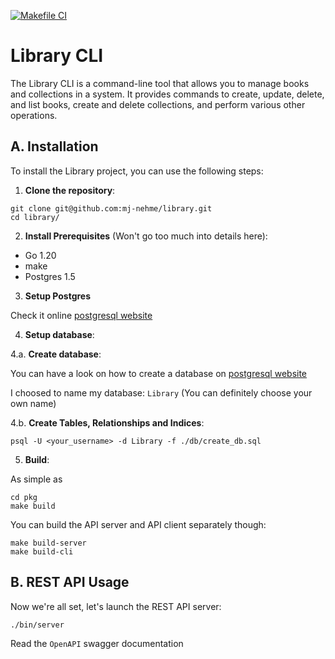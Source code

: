 [![Makefile CI](https://github.com/mj-nehme/library/actions/workflows/makefile.yml/badge.svg)](https://github.com/mj-nehme/library/actions/workflows/makefile.yml)

# Library CLI

The Library CLI is a command-line tool that allows you to manage books and collections in a system. It provides commands to create, update, delete, and list books, create and delete collections, and perform various other operations.

## A. Installation

To install the Library project, you can use the following steps:

1. **Clone the repository**:

```
git clone git@github.com:mj-nehme/library.git
cd library/
```

2. **Install Prerequisites** (Won't go too much into details here):

- Go 1.20
- make
- Postgres 1.5

3. **Setup Postgres**

Check it online [postgresql website](https://www.postgresql.org/docs/16/tutorial-install.html/)

4. **Setup database**:

4.a. **Create database**:

You can have a look on how to create a database on [postgresql website](https://www.postgresql.org/docs/current/tutorial-createdb.html)

I choosed to name my database: `Library` (You can definitely choose your own name)

4.b. **Create Tables, Relationships and Indices**:


```
psql -U <your_username> -d Library -f ./db/create_db.sql
```

5. **Build**: 

As simple as

```
cd pkg
make build
```

You can build the API server and API client separately though:

```
make build-server
make build-cli
```

## B. REST API Usage

Now we're all set, let's launch the REST API server:

```
./bin/server
```

Read the `OpenAPI` swagger documentation 